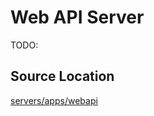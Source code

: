 # Web API Server
TODO:

## Source Location
[servers/apps/webapi](https://github.com/zuki/resea/tree/master/servers/apps/webapi)
